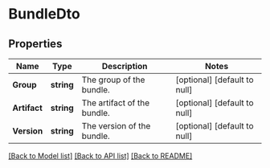 # BundleDto

## Properties
Name | Type | Description | Notes
------------ | ------------- | ------------- | -------------
**Group** | **string** | The group of the bundle. | [optional] [default to null]
**Artifact** | **string** | The artifact of the bundle. | [optional] [default to null]
**Version** | **string** | The version of the bundle. | [optional] [default to null]

[[Back to Model list]](../README.md#documentation-for-models) [[Back to API list]](../README.md#documentation-for-api-endpoints) [[Back to README]](../README.md)


